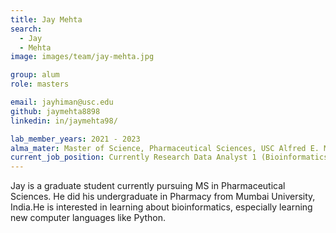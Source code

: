 ```yaml
---
title: Jay Mehta
search:
  - Jay
  - Mehta
image: images/team/jay-mehta.jpg

group: alum
role: masters

email: jayhiman@usc.edu
github: jaymehta8898
linkedin: in/jaymehta98/

lab_member_years: 2021 - 2023
alma_mater: Master of Science, Pharmaceutical Sciences, USC Alfred E. Mann School of Pharmacy and Pharmaceutical Sciences
current_job_position: Currently Research Data Analyst 1 (Bioinformatics) at Moffitt Cancer Center
---
```


Jay is a graduate student currently pursuing MS in Pharmaceutical Sciences. He did his undergraduate in Pharmacy from Mumbai University, India.He is interested in learning about bioinformatics, especially learning new computer languages like Python. 
